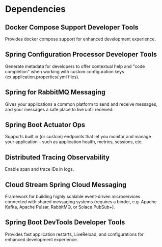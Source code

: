 # Dependencies

## Docker Compose Support Developer Tools
Provides docker compose support for enhanced development experience.
## Spring Configuration Processor Developer Tools
Generate metadata for developers to offer contextual help and "code completion" when working with custom configuration keys (ex.application.properties/.yml files).
## Spring for RabbitMQ Messaging
Gives your applications a common platform to send and receive messages, and your messages a safe place to live until received.
## Spring Boot Actuator Ops
Supports built in (or custom) endpoints that let you monitor and manage your application - such as application health, metrics, sessions, etc.
## Distributed Tracing Observability
Enable span and trace IDs in logs.
## Cloud Stream Spring Cloud Messaging
Framework for building highly scalable event-driven microservices connected with shared messaging systems (requires a binder, e.g. Apache Kafka, Apache Pulsar, RabbitMQ, or Solace PubSub+).
## Spring Boot DevTools Developer Tools
Provides fast application restarts, LiveReload, and configurations for enhanced development experience.
